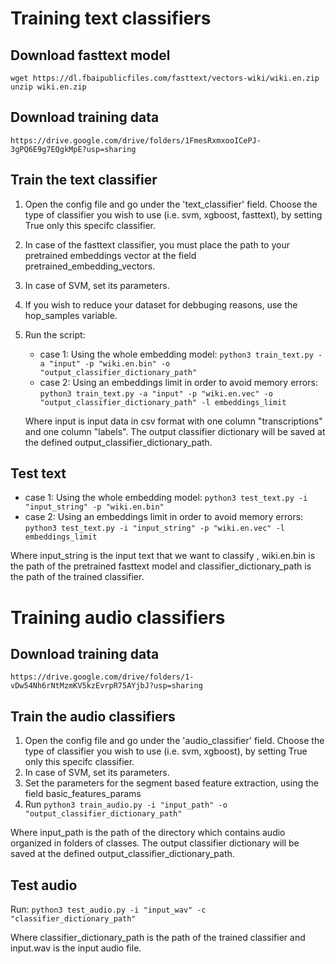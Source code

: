 # Training text classifiers
## Download fasttext model
```
wget https://dl.fbaipublicfiles.com/fasttext/vectors-wiki/wiki.en.zip
unzip wiki.en.zip
```
## Download training data 
```
https://drive.google.com/drive/folders/1FmesRxmxooICePJ-3gPQ6E9g7EQgkMpE?usp=sharing 
```
## Train the text classifier
1. Open the config file and go under the 'text_classifier' field. Choose the type of classifier you wish to use (i.e. svm, xgboost, fasttext), by setting True only this specifc classifier.
2. In case of the fasttext classifier, you must place the path to your pretrained embeddings vector at the field pretrained_embedding_vectors.
3. In case of SVM, set its parameters.
4. If you wish to reduce your dataset for debbuging reasons, use the hop_samples variable.
5. Run the script:
	- case 1: Using the whole embedding model:
          ```python3 train_text.py -a "input" -p "wiki.en.bin" -o "output_classifier_dictionary_path"```
    - case 2: Using an embeddings limit in order to avoid memory errors:
          ```python3 train_text.py -a "input" -p "wiki.en.vec" -o "output_classifier_dictionary_path" -l embeddings_limit ```
   
   Where input is input data in csv format with one column "transcriptions" and one column "labels".
   The output classifier dictionary will be saved at the defined output_classifier_dictionary_path. 


## Test text
- case 1: Using the whole embedding model:
          ```python3 test_text.py -i "input_string" -p "wiki.en.bin"```
- case 2: Using an embeddings limit in order to avoid memory errors:
          ```python3 test_text.py -i "input_string" -p "wiki.en.vec" -l embeddings_limit ```
  
Where input_string is the input text that we want to classify , wiki.en.bin is the path of the pretrained fasttext model and classifier_dictionary_path is the path of the trained classifier. 


# Training audio classifiers 
## Download training data 
```
https://drive.google.com/drive/folders/1-vDw54Nh6rNtMzmKV5kzEvrpR75AYjbJ?usp=sharing 
```

## Train the audio classifiers 
1. Open the config file and go under the 'audio_classifier' field. Choose the type of classifier you wish to use (i.e. svm, xgboost), by setting True only this specifc classifier.
2. In case of SVM, set its parameters.
3. Set the parameters for the segment based feature extraction, using the field basic_features_params
4. Run ```python3 train_audio.py -i "input_path" -o "output_classifier_dictionary_path" ```

  Where input_path is the path of the directory which contains audio organized in folders of classes. The output classifier dictionary will be saved at the defined output_classifier_dictionary_path.


## Test audio 
Run: ```python3 test_audio.py -i "input_wav" -c "classifier_dictionary_path"```

Where classifier_dictionary_path is the path of the trained classifier and input.wav is the input audio file.
